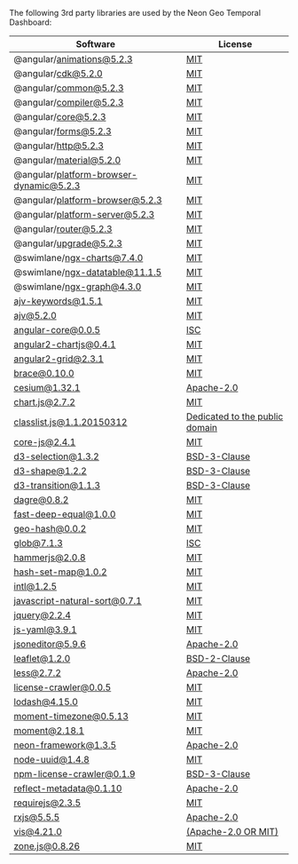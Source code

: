 The following 3rd party libraries are used by the Neon Geo Temporal Dashboard:

| Software  | License |
| ---  | --- |
| @angular/animations@5.2.3 | [MIT](https://github.com/angular/angular) |
| @angular/cdk@5.2.0 | [MIT](https://github.com/angular/material2/raw/master/LICENSE) |
| @angular/common@5.2.3 | [MIT](https://github.com/angular/angular) |
| @angular/compiler@5.2.3 | [MIT](https://github.com/angular/angular) |
| @angular/core@5.2.3 | [MIT](https://github.com/angular/angular) |
| @angular/forms@5.2.3 | [MIT](https://github.com/angular/angular) |
| @angular/http@5.2.3 | [MIT](https://github.com/angular/angular) |
| @angular/material@5.2.0 | [MIT](https://github.com/angular/material2/raw/master/LICENSE) |
| @angular/platform-browser-dynamic@5.2.3 | [MIT](https://github.com/angular/angular) |
| @angular/platform-browser@5.2.3 | [MIT](https://github.com/angular/angular) |
| @angular/platform-server@5.2.3 | [MIT](https://github.com/angular/angular) |
| @angular/router@5.2.3 | [MIT](https://github.com/angular/angular) |
| @angular/upgrade@5.2.3 | [MIT](https://github.com/angular/angular) |
| @swimlane/ngx-charts@7.4.0 | [MIT](https://github.com/swimlane/ngx-charts/raw/master/LICENSE.md) |
| @swimlane/ngx-datatable@11.1.5 | [MIT](https://github.com/swimlane/ngx-datatable/raw/master/LICENSE) |
| @swimlane/ngx-graph@4.3.0 | [MIT](https://github.com/swimlane/ngx-graph/raw/master/LICENSE) |
| ajv-keywords@1.5.1 | [MIT](https://github.com/epoberezkin/ajv-keywords/raw/master/LICENSE) |
| ajv@5.2.0 | [MIT](https://github.com/epoberezkin/ajv/raw/master/LICENSE) |
| angular-core@0.0.5 | [ISC](undefined) |
| angular2-chartjs@0.4.1 | [MIT](https://github.com/emn178/angular2-chartjs/raw/master/LICENSE.txt) |
| angular2-grid@2.3.1 | [MIT](https://github.com/BTMorton/angular2-grid/raw/master/LICENSE) |
| brace@0.10.0 | [MIT](https://github.com/thlorenz/brace/raw/master/LICENSE) |
| cesium@1.32.1 | [Apache-2.0](https://github.com/AnalyticalGraphicsInc/cesium/raw/master/LICENSE.md) |
| chart.js@2.7.2 | [MIT](https://github.com/chartjs/Chart.js/raw/master/LICENSE.md) |
| classlist.js@1.1.20150312 | [Dedicated to the public domain](https://github.com/eligrey/classList.js/raw/master/LICENSE.md) |
| core-js@2.4.1 | [MIT](https://github.com/zloirock/core-js/raw/master/LICENSE) |
| d3-selection@1.3.2 | [BSD-3-Clause](https://github.com/d3/d3-selection/raw/master/LICENSE) |
| d3-shape@1.2.2 | [BSD-3-Clause](https://github.com/d3/d3-shape/raw/master/LICENSE) |
| d3-transition@1.1.3 | [BSD-3-Clause](https://github.com/d3/d3-transition/raw/master/LICENSE) |
| dagre@0.8.2 | [MIT](https://github.com/dagrejs/dagre/raw/master/LICENSE) |
| fast-deep-equal@1.0.0 | [MIT](https://github.com/epoberezkin/fast-deep-equal/raw/master/LICENSE) |
| geo-hash@0.0.2 | [MIT](https://github.com/Wayla/geo-hash) |
| glob@7.1.3 | [ISC](https://github.com/isaacs/node-glob/raw/master/LICENSE) |
| hammerjs@2.0.8 | [MIT](https://github.com/hammerjs/hammer.js/raw/master/LICENSE.md) |
| hash-set-map@1.0.2 | [MIT](https://github.com/CaselIT/hash-set-map/raw/master/LICENSE) |
| intl@1.2.5 | [MIT](https://github.com/andyearnshaw/Intl.js/raw/master/LICENSE.txt) |
| javascript-natural-sort@0.7.1 | [MIT](https://github.com/Bill4Time/javascript-natural-sort) |
| jquery@2.2.4 | [MIT](https://github.com/jquery/jquery/raw/master/LICENSE.txt) |
| js-yaml@3.9.1 | [MIT](https://github.com/nodeca/js-yaml/raw/master/LICENSE) |
| jsoneditor@5.9.6 | [Apache-2.0](https://github.com/josdejong/jsoneditor/raw/master/LICENSE) |
| leaflet@1.2.0 | [BSD-2-Clause](https://github.com/Leaflet/Leaflet/raw/master/LICENSE) |
| less@2.7.2 | [Apache-2.0](https://github.com/less/less.js/raw/master/LICENSE) |
| license-crawler@0.0.5 | [MIT](https://github.com/marcelwinh/license-crawler/raw/master/LICENSE) |
| lodash@4.15.0 | [MIT](https://github.com/lodash/lodash/raw/master/LICENSE) |
| moment-timezone@0.5.13 | [MIT](https://github.com/moment/moment-timezone/raw/master/LICENSE) |
| moment@2.18.1 | [MIT](https://github.com/moment/moment/raw/master/LICENSE) |
| neon-framework@1.3.5 | [Apache-2.0](https://github.com/NextCenturyCorporation/neon) |
| node-uuid@1.4.8 | [MIT](https://raw.github.com/broofa/node-uuid/master/LICENSE.md) |
| npm-license-crawler@0.1.9 | [BSD-3-Clause](https://github.com/mwittig/npm-license-crawler/raw/master/LICENSE) |
| reflect-metadata@0.1.10 | [Apache-2.0](https://github.com/rbuckton/reflect-metadata/raw/master/LICENSE) |
| requirejs@2.3.5 | [MIT](https://github.com/jrburke/r.js) |
| rxjs@5.5.5 | [Apache-2.0](https://github.com/ReactiveX/RxJS/raw/master/LICENSE.txt) |
| vis@4.21.0 | [(Apache-2.0 OR MIT)](https://github.com/almende/vis/raw/master/LICENSE-APACHE-2.0) |
| zone.js@0.8.26 | [MIT](https://github.com/angular/zone.js/raw/master/LICENSE) |
